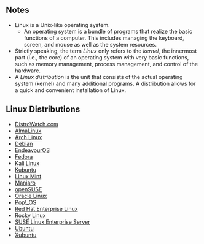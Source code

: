 ## Notes

- Linux is a Unix-like operating system.
	- An operating system is a bundle of programs that realize the basic functions of a computer. This includes managing the keyboard, screen, and mouse as well as the system resources.
- Strictly speaking, the term *Linux* only refers to the *kernel*, the innermost part (i.e., the core) of an operating system with very basic functions, such as memory management, process management, and control of the hardware.
- A *Linux distribution* is the unit that consists of the actual operating system (kernel) and many additional programs. A distribution allows for a quick and convenient installation of Linux.

## Linux Distributions

- [DistroWatch.com](https://distrowatch.com)
- [AlmaLinux](https://almalinux.org/)
- [Arch Linux](https://archlinux.org/)
- [Debian](https://www.debian.org/)
- [EndeavourOS](https://endeavouros.com/)
- [Fedora](https://fedoraproject.org/)
- [Kali Linux](https://www.kali.org/)
- [Kubuntu](https://kubuntu.org/)
- [Linux Mint](https://linuxmint.com/)
- [Manjaro](https://manjaro.org/)
- [openSUSE](https://www.opensuse.org/)
- [Oracle Linux](https://www.oracle.com/my/linux/)
- [Pop!_OS](https://system76.com/)
- [Red Hat Enterprise Linux](https://www.redhat.com/en/technologies/linux-platforms/enterprise-linux)
- [Rocky Linux](https://rockylinux.org/)
- [SUSE Linux Enterprise Server](https://www.suse.com/products/server/)
- [Ubuntu](https://ubuntu.com/)
- [Xubuntu](https://xubuntu.org/)